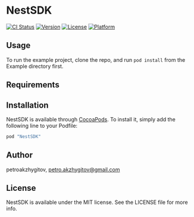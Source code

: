 # NestSDK

[![CI Status](http://img.shields.io/travis/petroakzhygitov/NestSDK.svg?style=flat)](https://travis-ci.org/petroakzhygitov/NestSDK)
[![Version](https://img.shields.io/cocoapods/v/NestSDK.svg?style=flat)](http://cocoapods.org/pods/NestSDK)
[![License](https://img.shields.io/cocoapods/l/NestSDK.svg?style=flat)](http://cocoapods.org/pods/NestSDK)
[![Platform](https://img.shields.io/cocoapods/p/NestSDK.svg?style=flat)](http://cocoapods.org/pods/NestSDK)

## Usage

To run the example project, clone the repo, and run `pod install` from the Example directory first.

## Requirements

## Installation

NestSDK is available through [CocoaPods](http://cocoapods.org). To install
it, simply add the following line to your Podfile:

```ruby
pod "NestSDK"
```

## Author

petroakzhygitov, petro.akzhygitov@gmail.com

## License

NestSDK is available under the MIT license. See the LICENSE file for more info.
